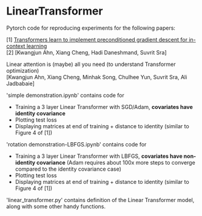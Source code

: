 # LinearTransformer
Pytorch code for reproducing experiments for the following papers:

[1] [Transformers learn to implement preconditioned gradient descent for in-context learning](https://arxiv.org/abs/2306.00297)  
[2] [Kwangjun Ahn, Xiang Cheng, Hadi Daneshmand, Suvrit Sra]

Linear attention is (maybe) all you need (to understand Transformer optimization)  
[Kwangjun Ahn, Xiang Cheng, Minhak Song, Chulhee Yun, Suvrit Sra, Ali Jadbabaie]

'simple demonstration.ipynb' contains code for
- Training a 3 layer Linear Transformer with SGD/Adam, **covariates have identity covariance**
- Plotting test loss
- Displaying matrices at end of training + distance to identity (similar to Figure 4 of [1])

'rotation demonstration-LBFGS.ipynb' contains code for
- Training a 3 layer Linear Transformer with LBFGS, **covariates have non-identity covariance** (Adam requires about 100x more steps to converge compared to the identity covariance case)
- Plotting test loss
- Displaying matrices at end of training + distance to identity (similar to Figure 4 of [1])

'linear_transformer.py' contains definition of the Linear Transformer model, along with some other handy functions.
